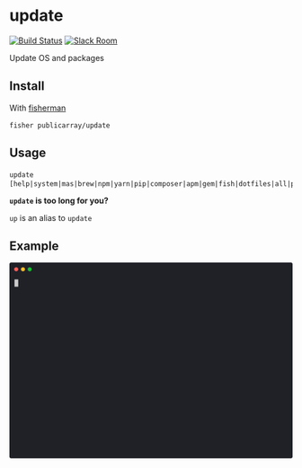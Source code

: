 # update

[![Build Status][travis-badge]][travis-link]
[![Slack Room][slack-badge]][slack-link]

Update OS and packages

## Install

With [fisherman]

```
fisher publicarray/update
```

## Usage

```fish
update [help|system|mas|brew|npm|yarn|pip|composer|apm|gem|fish|dotfiles|all|packages]
```

**`update` is too long for you?**

`up` is an alias to `update`

## Example

<p align="center">
    <img width="840" src="demo.svg">
</p>

[travis-link]: https://travis-ci.org/publicarray/update
[travis-badge]: https://img.shields.io/travis/publicarray/update.svg
[slack-link]: https://fisherman-wharf.herokuapp.com
[slack-badge]: https://fisherman-wharf.herokuapp.com/badge.svg
[fisherman]: https://github.com/fisherman/fisherman

